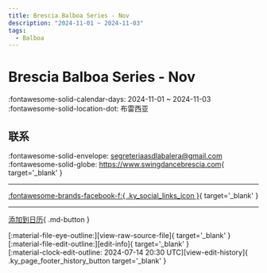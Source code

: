 ```yaml
---
title: Brescia Balboa Series - Nov
description: "2024-11-01 ~ 2024-11-03"
tags:
  - Balboa
---
```


# Brescia Balboa Series - Nov 

:fontawesome-solid-calendar-days: 2024-11-01 ~ 2024-11-03  
:fontawesome-solid-location-dot: 布雷西亚  

## 联系

:fontawesome-solid-envelope: <segreteriaasdlabalera@gmail.com>  
:fontawesome-solid-globe: <https://www.swingdancebrescia.com>{ target='_blank' }  

---

 [:fontawesome-brands-facebook-f:{ .ky_social_links_icon }](https://www.facebook.com/ASDLaBalera){ target='_blank' }

---

[添加到日历](https://swing.news/ics/zh-Hans/2024/it_IT/brescia-balboa-series-nov-2024.ics){ .md-button }

<div class="ky_page_footer" markdown>
<div class="ky_page_footer_trailing" markdown="span">
[:material-file-eye-outline:][view-raw-source-file]{ target='_blank' }
[:material-file-edit-outline:][edit-info]{ target='_blank' }
</div>
<div class="ky_page_footer_leading" markdown="span">
[:material-clock-edit-outline: 2024-07-14 20:30 UTC][view-edit-history]{ .ky_page_footer_history_button target='_blank' }
</div>
</div>

[view-raw-source-file]: https://github.com/swingdance/events/blob/main/2024/it_IT/brescia-balboa-series-nov-2024.json "查看原始源文件"
[edit-info]: https://github.com/swingdance/events/issues/new?assignees=&labels=update+event&projects=&template=03-update_entity.yml&title=%5B2024%2Fit_IT%5D%20Brescia%20Balboa%20Series%20-%20Nov&region=it_IT&year=2024&id=brescia-balboa-series-nov-2024&name=Brescia%20Balboa%20Series%20-%20Nov&org_id= "编辑信息"

[view-edit-history]: https://github.com/swingdance/events/commits/main/2024/it_IT/brescia-balboa-series-nov-2024.json "查看编辑历史"
